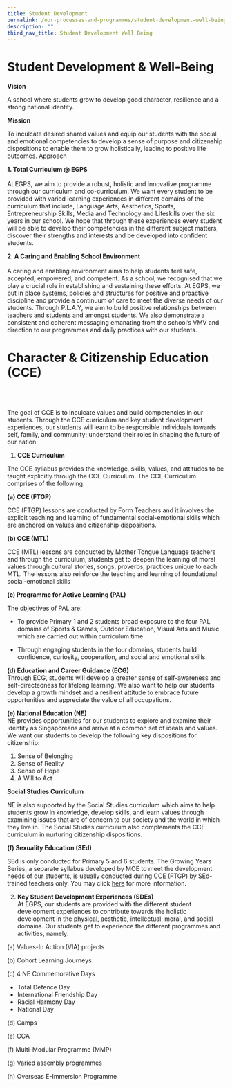 ```yaml
---
title: Student Development
permalink: /our-processes-and-programmes/student-development-well-being/student-development/
description: ""
third_nav_title: Student Development Well Being
---
```

**Student Development &amp; Well-Being**
===========================================

**Vision**

A school where students grow to develop good character, resilience and a strong national identity.

**Mission**

To inculcate desired shared values and equip our students with the social and emotional competencies to develop a sense of purpose and citizenship dispositions to enable them to grow holistically, leading to positive life outcomes.
Approach

**1.	Total Curriculum @ EGPS**<br><br>
At EGPS, we aim to provide a robust, holistic and innovative programme through our curriculum and co-curriculum. We want every student to be provided with varied learning experiences in different domains of the curriculum that include, Language Arts, Aesthetics, Sports, Entrepreneurship Skills, Media and Technology and Lifeskills over the six years in our school. We hope that through these experiences every student will be able to develop their competencies in the different subject matters, discover their strengths and interests and be developed into confident students. 

**2.	A Caring and Enabling School Environment**<br><br>
A caring and enabling environment aims to help students feel safe, accepted, empowered, and competent. As a school, we recognised that we play a crucial role in establishing and sustaining these efforts.
At EGPS, we put in place systems, policies and structures for positive and proactive discipline and provide a continuum of care to meet the diverse needs of our students. 
Through P.L.A.Y, we aim to build positive relationships between teachers and students and amongst students. We also demonstrate a consistent and coherent messaging emanating from the school’s VMV and direction to our programmes and daily practices with our students. 




# **Character &amp; Citizenship Education (CCE)**

<br>
<br>

The goal of CCE is to inculcate values and build competencies in our students. Through the CCE curriculum and key student development experiences, our students will learn to be responsible individuals towards self, family, and community; understand their roles in shaping the future of our nation. 

1.	**CCE Curriculum**

The CCE syllabus provides the knowledge, skills, values, and attitudes to be taught explicitly through the CCE Curriculum. The CCE Curriculum comprises of the following:

**(a)	CCE (FTGP)**

CCE (FTGP) lessons are conducted by Form Teachers and it involves the explicit teaching and learning of fundamental social-emotional skills which are anchored on values and citizenship dispositions. 

**(b)	CCE (MTL)**

CCE (MTL) lessons are conducted by Mother Tongue Language teachers and  through the curriculum, students get to deepen the learning of moral values through cultural stories, songs, proverbs, practices unique to each MTL. The lessons also reinforce the teaching and learning of foundational social-emotional skills

**(c)	Programme for Active Learning (PAL)**

The objectives of PAL are:

-	To provide Primary 1 and 2 students broad exposure to the four PAL domains of Sports &amp; Games, Outdoor Education, Visual Arts and Music which are carried out within curriculum time.

-	Through engaging students in the four domains, students build confidence, curiosity, cooperation, and social and emotional skills.


**(d)	Education and Career Guidance (ECG)**
<br>Through ECG, students will develop a greater sense of self-awareness and self-directedness for lifelong learning. We also want to help our students develop a growth mindset and a resilient attitude to embrace future opportunities and appreciate the value of all occupations.

**(e)	National Education (NE)**<br>
NE provides opportunities for our students to explore and examine their identity as Singaporeans and arrive at a common set of ideals and values. We want our students to develop the following key dispositions for citizenship:

1)	Sense of Belonging
2)	Sense of Reality
3)	Sense of Hope
4)	A Will to Act

**Social Studies Curriculum**

NE is also supported by the Social Studies curriculum which aims to help students grow in knowledge, develop skills, and learn values through examining issues that are of concern to our society and the world in which they live in. The Social Studies curriculum also complements the CCE curriculum in nurturing citizenship dispositions.

**(f)	Sexuality Education (SEd)**

SEd is only conducted for Primary 5 and 6 students. The Growing Years Series, a separate syllabus developed by MOE to meet the development needs of our students, is usually conducted during CCE (FTGP) by SEd-trained teachers only. You may click [here](https://evergreenpri.moe.edu.sg/our-processes-and-programmes/CCE-Department/sexuality-education/) for more information.

2.	**Key Student Development Experiences (SDEs)**<br>
At EGPS, our students are provided with the different student development experiences to contribute towards the holistic development in the physical, aesthetic, intellectual, moral, and social domains. Our students get to experience the different programmes and activities, namely:

(a)	Values-In Action (VIA) projects

(b)	Cohort Learning Journeys

(c)	4 NE Commemorative Days

- Total Defence Day
- International Friendship Day
- Racial Harmony Day
- National Day 

(d)	Camps 

(e)	CCA 

(f)	Multi-Modular Programme (MMP)

(g)	Varied assembly programmes

(h)	Overseas E-Immersion Programme